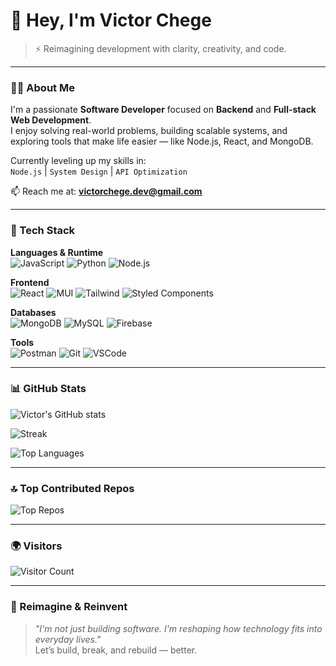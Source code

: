 # 👋 Hey, I'm Victor Chege

> ⚡ Reimagining development with clarity, creativity, and code.

---

### 👨‍💻 About Me

I'm a passionate **Software Developer** focused on **Backend** and **Full-stack Web Development**.  
I enjoy solving real-world problems, building scalable systems, and exploring tools that make life easier — like Node.js, React, and MongoDB.

Currently leveling up my skills in:  
`Node.js` | `System Design` | `API Optimization`

📫 Reach me at: **victorchege.dev@gmail.com**

---

### 🚀 Tech Stack

**Languages & Runtime**  
![JavaScript](https://img.shields.io/badge/JavaScript-F7DF1E?style=flat&logo=javascript&logoColor=black)
![Python](https://img.shields.io/badge/Python-3670A0?style=flat&logo=python&logoColor=ffdd54)
![Node.js](https://img.shields.io/badge/Node.js-339933?style=flat&logo=node.js&logoColor=white)

**Frontend**  
![React](https://img.shields.io/badge/React-20232A?style=flat&logo=react&logoColor=61DAFB)
![MUI](https://img.shields.io/badge/MUI-007FFF?style=flat&logo=mui&logoColor=white)
![Tailwind](https://img.shields.io/badge/TailwindCSS-38B2AC?style=flat&logo=tailwind-css&logoColor=white)
![Styled Components](https://img.shields.io/badge/Styled--Components-DB7093?style=flat&logo=styled-components&logoColor=white)

**Databases**  
![MongoDB](https://img.shields.io/badge/MongoDB-4ea94b?style=flat&logo=mongodb&logoColor=white)
![MySQL](https://img.shields.io/badge/MySQL-00000f?style=flat&logo=mysql&logoColor=white)
![Firebase](https://img.shields.io/badge/Firebase-ffca28?style=flat&logo=firebase&logoColor=black)

**Tools**  
![Postman](https://img.shields.io/badge/Postman-FF6C37?style=flat&logo=postman&logoColor=white)
![Git](https://img.shields.io/badge/Git-F05032?style=flat&logo=git&logoColor=white)
![VSCode](https://img.shields.io/badge/VS%20Code-007ACC?style=flat&logo=visual-studio-code&logoColor=white)

---

### 📊 GitHub Stats

![Victor's GitHub stats](https://github-readme-stats.vercel.app/api?username=Deuce01&show_icons=true&theme=tokyonight&hide_border=true)

![Streak](https://github-readme-streak-stats.herokuapp.com/?user=Deuce01&theme=tokyonight&hide_border=true)

![Top Languages](https://github-readme-stats.vercel.app/api/top-langs/?username=Deuce01&layout=compact&theme=tokyonight&hide_border=true)

---

### 🔝 Top Contributed Repos

![Top Repos](https://github-contributor-stats.vercel.app/api?username=Deuce01&limit=5&theme=tokyonight&combine_all_yearly_contributions=true)

---

### 🌍 Visitors

![Visitor Count](https://visitcount.itsvg.in/api?id=wallicestene&icon=0&color=0)

---

### 🔄 Reimagine & Reinvent

> _"I'm not just building software. I'm reshaping how technology fits into everyday lives."_  
Let’s build, break, and rebuild — better.

